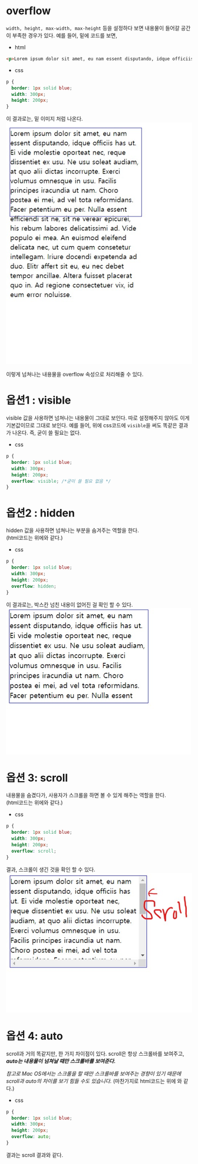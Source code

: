 # overflow
```width, height, max-width, max-height``` 등을 설정하다 보면 내용물이 들어갈 공간이 부족한 경우가 있다.  예를 들어, 밑에 코드를 보면,
* html 
```html
<p>Lorem ipsum dolor sit amet, eu nam essent disputando, idque officiis has ut. Ei vide molestie oporteat nec, reque dissentiet ex usu. Ne usu soleat audiam, at quo alii dictas incorrupte. Exerci volumus omnesque in usu. Facilis principes iracundia ut nam. Choro postea ei mei, ad vel tota reformidans. Facer petentium eu per. Nulla essent efficiendi sit ne, sit ne verear epicurei, his rebum labores delicatissimi ad. Vide populo ei mea. An euismod eleifend delicata nec, ut cum quem consetetur intellegam. Iriure docendi expetenda ad duo. Elitr affert sit eu, eu nec debet tempor ancillae. Altera fuisset placerat quo in. Ad regione consectetuer vix, id eum error noluisse.</p>
```
*  css
``` css
p {
  border: 1px solid blue;
  width: 300px;
  height: 200px;
}
```

이 결과로는, 밑 이미지 처럼 나온다.
![image](images/overflow1.jpeg)   

이렇게 넘쳐나는 내용물을 overflow 속성으로 처리해줄 수 있다.   
   

# **옵션1 : visible**  
visible 값을 사용하면 넘쳐나는 내용물이 그대로 보인다. 따로 설정해주지 않아도 이게 기본값이므로 그대로 보인다. 예를 들어, 위에 css코드에 ```visible```을 써도 똑같은 결과가 나온다. 즉, 굳이 쓸 필요는 없다.
* css
```css
p {
  border: 1px solid blue;
  width: 300px;
  height: 200px;
  overflow: visible; /*굳이 쓸 필요 없음 */
}
```    

# **옵션2 : hidden**
hidden 값을 사용하면 넘쳐나는 부분을 숨겨주는 역할을 한다.   
(html코드는 위에와 같다.)
* css
```css
p {
  border: 1px solid blue;
  width: 300px;
  height: 200px;
  overflow: hidden;
}
```
이 결과로는, 박스칸 넘친 내용이 없어진 걸 확인 할 수 있다.
![image](images/overflow2.jpeg)   

# **옵션 3: scroll**
내용물을 숨겼다가, 사용자가 스크롤을 하면 볼 수 있게 해주는 역할을 한다.   
(html코드는 위에와 같다.)    
* css
```css
p {
  border: 1px solid blue;
  width: 300px;
  height: 200px;
  overflow: scroll;
}
```
결과, 스크롤이 생긴 것을 확인 할 수 있다.
![image](images/overflow3.jpeg)

# **옵션 4: auto**
scroll과 거의 똑같지만, 한 가지 차이점이 있다. scroll은 항상 스크롤바를 보여주고, ***auto는 내용물이 넘쳐날 때만 스크롤바를 보여준다.***   
 

*참고로 Mac OS에서는 스크롤을 할 때만 스크롤바를 보여주는 경향이 있기 때문에 scroll과 auto의 차이를 보기 힘들 수도 있습니다.*
(마찬가지로 html코드는 위에 와 같다.)
* css
```css
p {
  border: 1px solid blue;
  width: 300px;
  height: 200px;
  overflow: auto;
}
```
결과는 scroll 결과와 같다. 
